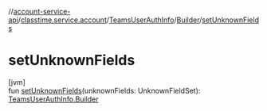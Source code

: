 //[account-service-api](../../../../index.md)/[classtime.service.account](../../index.md)/[TeamsUserAuthInfo](../index.md)/[Builder](index.md)/[setUnknownFields](set-unknown-fields.md)

# setUnknownFields

[jvm]\
fun [setUnknownFields](set-unknown-fields.md)(unknownFields: UnknownFieldSet): [TeamsUserAuthInfo.Builder](index.md)
